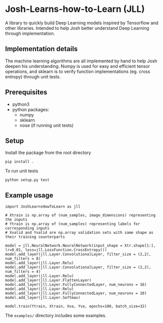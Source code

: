 # Josh-Learns-how-to-Learn (JLL)
A library to quickly build Deep Learning models inspired by Tensorflow and other libraries. Intended to help Josh better understand Deep Learning through implementation.

## Implementation details
The machine learning algorithms are all implemented by hand to help Josh deepen his understanding. Numpy is used for easy and efficient tensor operations, and sklearn is to verify function implementations (eg. cross entropy) through unit tests.

## Prerequisites
* python3
* python packages:
  * numpy
  * sklearn
  * nose (if running unit tests)

## Setup
Install the package from the root directory
```
pip install .
```
To run unit tests
```
python setup.py test
```

## Example usage
```
import JoshLearnsHowToLearn as jll

# Xtrain is np.array of (num_samples, image_dimensions) representing the inputs
# Ytrain is np.array of (num_samples) representing labels for corresponding inputs
# Xvalid and Yvalid are np.array validation sets with same shape as their training counterparts

model = jll.NeuralNetwork.NeuralNetwork(input_shape = Xtr.shape[1:], lr=0.01, loss=jll.LossFunction.CrossEntropy())
model.add_layer(jll.Layer.ConvolutionalLayer, filter_size = (2,2), num_filters = 8)
model.add_layer(jll.Layer.Relu)
model.add_layer(jll.Layer.ConvolutionalLayer, filter_size = (2,2), num_filters = 4)
model.add_layer(jll.Layer.Relu)
model.add_layer(jll.Layer.FlattenLayer)
model.add_layer(jll.Layer.FullyConnectedLayer, num_neurons = 16)
model.add_layer(jll.Layer.Relu)
model.add_layer(jll.Layer.FullyConnectedLayer, num_neurons = 10)
model.add_layer(jll.Layer.Softmax)

model.train(Ytrain, Xtrain, Xva, Yva, epochs=100, batch_size=32)
```
The `examples/` directory includes some examples. 
